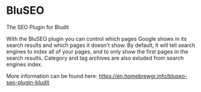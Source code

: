 # BluSEO
The SEO Plugin for Bludit

With the BluSEO plugin you can control which pages Google shows in its search results and which pages it doesn't show. By default, it will tell search engines to index all of your pages, and to only show the first pages in the search results. Category and tag archives are also exluded from search engines index.

More information can be found here:
https://en.homebrewgr.info/bluseo-seo-plugin-bludit
